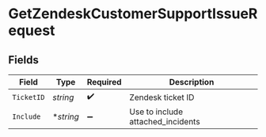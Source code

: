 # GetZendeskCustomerSupportIssueRequest


## Fields

| Field                             | Type                              | Required                          | Description                       |
| --------------------------------- | --------------------------------- | --------------------------------- | --------------------------------- |
| `TicketID`                        | *string*                          | :heavy_check_mark:                | Zendesk ticket ID                 |
| `Include`                         | **string*                         | :heavy_minus_sign:                | Use to include attached_incidents |